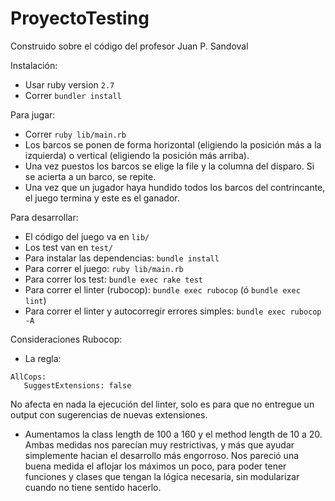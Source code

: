# ProyectoTesting

Construido sobre el código del profesor Juan P. Sandoval

Instalación:
- Usar ruby version `2.7`
- Correr `bundler install`

Para jugar:
- Correr `ruby lib/main.rb`
- Los barcos se ponen de forma horizontal (eligiendo la posición más a la izquierda) o vertical (eligiendo la posición más arriba).
- Una vez puestos los barcos se elige la file y la columna del disparo. Si se acierta a un barco, se repite.
- Una vez que un jugador haya hundido todos los barcos del contrincante, el juego termina y este es el ganador.

Para desarrollar:
- El código del juego va en `lib/`
- Los test van en `test/`
- Para instalar las dependencias: `bundle install`
- Para correr el juego: `ruby lib/main.rb`
- Para correr los test: `bundle exec rake test`
- Para correr el linter (rubocop): `bundle exec rubocop` (ó `bundle exec lint`)
- Para correr el linter y autocorregir errores simples: `bundle exec rubocop -A`

Consideraciones Rubocop:
- La regla:
```
AllCops:
   SuggestExtensions: false
```
No afecta en nada la ejecución del linter, solo es para que no entregue un output con sugerencias de nuevas extensiones.

- Aumentamos la class length de 100 a 160 y el method length de 10 a 20. Ambas medidas nos parecían muy restrictivas, y más que ayudar simplemente hacian el desarrollo más engorroso. Nos pareció una buena medida el aflojar los máximos un poco, para poder tener funciones y clases que tengan la lógica necesaria, sin modularizar cuando no tiene sentido hacerlo.
